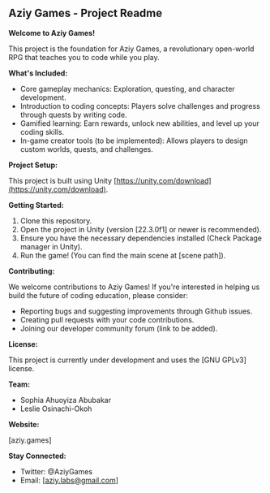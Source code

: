 ## Aziy Games - Project Readme

**Welcome to Aziy Games!**

This project is the foundation for Aziy Games, a revolutionary open-world RPG that teaches you to code while you play. 

**What's Included:**

* Core gameplay mechanics: Exploration, questing, and character development.
* Introduction to coding concepts: Players solve challenges and progress through quests by writing code.
* Gamified learning: Earn rewards, unlock new abilities, and level up your coding skills.
* In-game creator tools (to be implemented):  Allows players to design custom worlds, quests, and challenges.

**Project Setup:**

This project is built using Unity [https://unity.com/download](https://unity.com/download). 

**Getting Started:**

1. Clone this repository.
2. Open the project in Unity (version [22.3.0f1] or newer is recommended).
3. Ensure you have the necessary dependencies installed (Check Package manager in Unity).
4. Run the game! (You can find the main scene at [scene path]).

**Contributing:**

We welcome contributions to Aziy Games! If you're interested in helping us build the future of coding education, please consider:

* Reporting bugs and suggesting improvements through Github issues.
* Creating pull requests with your code contributions.
* Joining our developer community forum (link to be added).

**License:**

This project is currently under development and uses the [GNU GPLv3] license.

**Team:**

* Sophia Ahuoyiza Abubakar 
* Leslie Osinachi-Okoh

**Website:**

[aziy.games]

**Stay Connected:**

* Twitter: @AziyGames
* Email: [aziy.labs@gmail.com]


